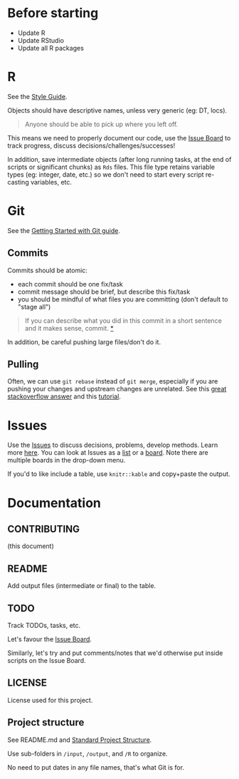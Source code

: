 # Before starting

* Update R
* Update RStudio
* Update all R packages

# R
See the [Style Guide](https://gitlab.com/WEEL_grp/core/blob/master/Guides/R%20Style%20Guide/R_Style_Guide.pdf). 

Objects should have descriptive names, unless very generic (eg: DT, locs). 

> Anyone should be able to pick up where you left off.

This means we need to properly document our code, use the [Issue Board](https://gitlab.com/WEEL_grp/ewc/issues) to track progress, discuss decisions/challenges/successes!

In addition, save intermediate objects (after long running tasks, at the end of scripts or significant chunks) as `Rds` files. This file type retains variable types (eg: integer, date, etc.) so we don't need to start every script re-casting variables, etc.  

# Git
See the [Getting Started with Git guide](https://gitlab.com/WEEL_grp/core/blob/master/Guides/Getting%20Started%20With%20Git/Getting_Started_With_Git.pdf).  

## Commits
Commits should be atomic:

* each commit should be one fix/task
* commit message should be brief, but describe this fix/task
* you should be mindful of what files you are committing (don't default to "stage all")

> If you can describe what you did in this commit in a short sentence and it makes sense, commit. [*](https://stackoverflow.com/questions/38155592/atomic-commits-best-practice)


In addition, be careful pushing large files/don't do it. 

## Pulling
Often, we can use `git rebase` instead of `git merge`, especially if you are pushing your changes and upstream changes are unrelated. See this [great stackoverflow answer](https://stackoverflow.com/a/804156/3481674) and this [tutorial](https://www.atlassian.com/git/tutorials/merging-vs-rebasing). 


# Issues
Use the [Issues](https://gitlab.com/WEEL_grp/ewc/issues) to discuss decisions, problems, develop methods. Learn more 
[here](https://docs.gitlab.com/ee/user/project/issue_board.html). You can look at Issues as a [list](https://gitlab.com/WEEL_grp/ewc/issues) or a [board](https://gitlab.com/WEEL_grp/ewc/boards?=). Note there are multiple boards in the drop-down menu. 

<!-- labels, separate boards --> 

If you'd to like include a table, use `knitr::kable` and copy+paste the 
output. 

# Documentation
## CONTRIBUTING
(this document)


## README
Add output files (intermediate or final) to the table. 

##  TODO
Track TODOs, tasks, etc. 

Let's favour the [Issue Board](https://gitlab.com/WEEL_grp/ewc/issues).  

Similarly, let's try and put comments/notes that we'd otherwise put inside scripts on the Issue Board. 


## LICENSE
License used for this project. 


## Project structure 
See README.md and [Standard Project Structure](https://gitlab.com/WEEL_grp/core/tree/master/Guides/Standard%20Project%20Structure). 

Use sub-folders in `/input`, `/output`, and `/R` to organize. 

No need to put dates in any file names, that's what Git is for. 
